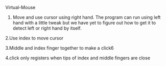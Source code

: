  Virtual-Mouse
 
1. Move and use cursor using right hand. The program can run using left hand with a little tweak but we have yet to figure out how to get it to detect left or right hand by itself.


2.Use index to move cursor

3.Middle and index finger together to make a click6

4.click only registers when tips of index and middle fingers are close
